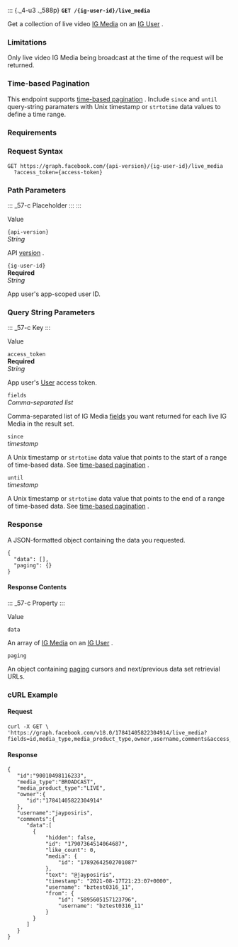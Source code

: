 ::: {._4-u3 ._588p}
**` GET /{ig-user-id}/live_media `**

Get a collection of live video [IG
Media](/docs/instagram-api/reference/ig-media) on an [IG
User](/docs/instagram-api/reference/ig-user) .

### Limitations

Only live video IG Media being broadcast at the time of the request will
be returned.

### Time-based Pagination

This endpoint supports [time-based
pagination](/docs/graph-api/using-graph-api#time) . Include ` since `
and ` until ` query-string paramaters with Unix timestamp or
` strtotime ` data values to define a time range.

### Requirements

### Request Syntax

``` {._5s-8 .prettyprint .lang-code}
GET https://graph.facebook.com/{api-version}/{ig-user-id}/live_media
  ?access_token={access-token}
```

### Path Parameters

::: _57-c
Placeholder
:::
:::

Value

` {api-version} `\
*String*

API [version](/docs/instagram-basic-display-api/overview#versions) .

` {ig-user-id} `\
**Required**\
*String*

App user\'s app-scoped user ID.

### Query String Parameters

::: _57-c
Key
:::

Value

` access_token `\
**Required**\
*String*

App user\'s [User](/docs/facebook-login/access-tokens/#usertokens)
access token.

` fields `\
*Comma-separated list*

Comma-separated list of IG Media
[fields](/docs/instagram-api/reference/ig-media#fields) you want
returned for each live IG Media in the result set.

` since `\
*timestamp*

A Unix timestamp or ` strtotime ` data value that points to the start of
a range of time-based data. See [time-based
pagination](/docs/graph-api/using-graph-api#time) .

` until `\
*timestamp*

A Unix timestamp or ` strtotime ` data value that points to the end of a
range of time-based data. See [time-based
pagination](/docs/graph-api/using-graph-api#time) .

### Response

A JSON-formatted object containing the data you requested.

``` {._5s-8 .prettyprint .lang-json}
{
  "data": [],
  "paging": {}
}
```

#### Response Contents

::: _57-c
Property
:::

Value

` data `

An array of [IG Media](/docs/instagram-api/reference/ig-media) on an [IG
User](/docs/instagram-api/reference/ig-user) .

` paging `

An object containing [paging](/docs/graph-api/using-graph-api#paging)
cursors and next/previous data set retrievial URLs.

### cURL Example

#### Request

``` {._5s-8 .prettyprint .lang-curl}
curl -X GET \ 'https://graph.facebook.com/v18.0/17841405822304914/live_media?fields=id,media_type,media_product_type,owner,username,comments&access_token=IGQVJ...'
```

#### Response

``` {._5s-8 .prettyprint .lang-json}
{
   "id":"90010498116233",
   "media_type":"BROADCAST",
   "media_product_type":"LIVE",
   "owner":{
      "id":"17841405822304914"
   },
   "username":"jayposiris",
   "comments":{
      "data":[
        {
            "hidden": false,
            "id": "17907364514064687",
            "like_count": 0,
            "media": {
                "id": "17892642502701087"
            },
            "text": "@jayposiris",
            "timestamp": "2021-08-17T21:23:07+0000",
            "username": "bztest0316_11",
            "from": {
                "id": "5895605157123796",
                "username": "bztest0316_11"
            }
        }
      ]
   }
}
```
